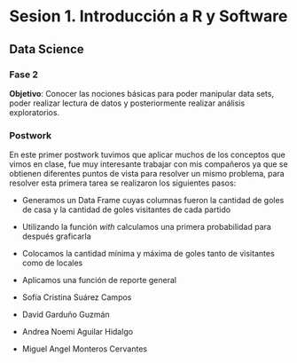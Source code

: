 # Sesion 1. Introducción a R y Software
## Data Science
### Fase 2

**Objetivo**: Conocer las nociones básicas para poder manipular data sets, poder realizar lectura de datos y posteriormente realizar análisis exploratorios.

### Postwork
En este primer postwork tuvimos que aplicar muchos de los conceptos que vimos en clase, fue muy interesante trabajar con mis compañeros ya que se obtienen diferentes puntos de vista para resolver un mismo problema, para resolver esta primera tarea se realizaron los siguientes pasos:
* Generamos un Data Frame cuyas columnas fueron la cantidad de goles de casa y la cantidad de goles visitantes de cada partido
* Utilizando la función *with* calculamos una primera probabilidad para después graficarla 
* Colocamos la cantidad mínima y máxima de goles tanto de visitantes como de locales
* Aplicamos una función de reporte general 


* Sofía Cristina Suárez Campos
* David Garduño Guzmán
* Andrea Noemi Aguilar Hidalgo
* Miguel Angel Monteros Cervantes
